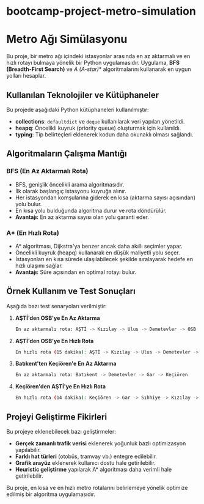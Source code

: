 # bootcamp-project-metro-simulation
# Metro Ağı Simülasyonu

Bu proje, bir metro ağı içindeki istasyonlar arasında en az aktarmalı ve en hızlı rotayı bulmaya yönelik bir Python uygulamasıdır. Uygulama, **BFS (Breadth-First Search)** ve **A* (A-star)** algoritmalarını kullanarak en uygun yolları hesaplar.

## Kullanılan Teknolojiler ve Kütüphaneler
Bu projede aşağıdaki Python kütüphaneleri kullanılmıştır:
- **collections**: `defaultdict` ve `deque` kullanılarak veri yapıları yönetildi.
- **heapq**: Öncelikli kuyruk (priority queue) oluşturmak için kullanıldı.
- **typing**: Tip belirteçleri eklenerek kodun daha okunaklı olması sağlandı.

## Algoritmaların Çalışma Mantığı

### BFS (En Az Aktarmalı Rota)
- BFS, genişlik öncelikli arama algoritmasıdır.
- İlk olarak başlangıç istasyonu kuyruğa alınır.
- Her istasyondan komşularına giderek en kısa (aktarma sayısı açısından) yolu bulur.
- En kısa yolu bulduğunda algoritma durur ve rota döndürülür.
- **Avantajı:** En az aktarma sayısı olan yolu garanti eder.

### A* (En Hızlı Rota)
- A* algoritması, Dijkstra'ya benzer ancak daha akıllı seçimler yapar.
- Öncelikli kuyruk (heapq) kullanarak en düşük maliyetli yolu seçer.
- İstasyonları en kısa sürede ulaşılabilecek şekilde sıralayarak hedefe en hızlı ulaşımı sağlar.
- **Avantajı:** Süre açısından en optimal rotayı bulur.

## Örnek Kullanım ve Test Sonuçları
Aşağıda bazı test senaryoları verilmiştir:

1. **AŞTİ'den OSB'ye En Az Aktarma**
   ```bash
   En az aktarmalı rota: AŞTİ -> Kızılay -> Ulus -> Demetevler -> OSB
   ```

2. **AŞTİ'den OSB'ye En Hızlı Rota**
   ```bash
   En hızlı rota (15 dakika): AŞTİ -> Kızılay -> Ulus -> Demetevler -> OSB
   ```

3. **Batıkent'ten Keçiören'e En Az Aktarma**
   ```bash
   En az aktarmalı rota: Batıkent -> Demetevler -> Gar -> Keçiören
   ```

4. **Keçiören'den AŞTİ'ye En Hızlı Rota**
   ```bash
   En hızlı rota (14 dakika): Keçiören -> Gar -> Sıhhiye -> Kızılay -> AŞTİ
   ```

## Projeyi Geliştirme Fikirleri
Bu projeye eklenebilecek bazı geliştirmeler:
- **Gerçek zamanlı trafik verisi** eklenerek yoğunluk bazlı optimizasyon yapılabilir.
- **Farklı hat türleri** (otobüs, tramvay vb.) entegre edilebilir.
- **Grafik arayüz** eklenerek kullanıcı dostu hale getirilebilir.
- **Heuristic geliştirme** yapılarak A* algoritması daha verimli hale getirilebilir.



Bu proje, en kısa ve en hızlı metro rotalarını belirlemeye yönelik optimize edilmiş bir algoritma uygulamasıdır. 



